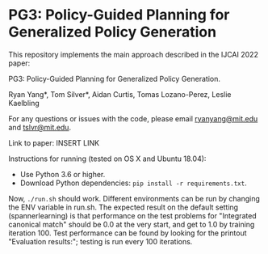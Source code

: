# PG3: Policy-Guided Planning for Generalized Policy Generation
This repository implements the main approach described in the IJCAI 2022 paper: 

PG3: Policy-Guided Planning for Generalized Policy Generation. 

Ryan Yang*, Tom Silver*, Aidan Curtis, Tomas Lozano-Perez, Leslie Kaelbling

For any questions or issues with the code, please email ryanyang@mit.edu and tslvr@mit.edu.

Link to paper: INSERT LINK

Instructions for running (tested on OS X and Ubuntu 18.04):
* Use Python 3.6 or higher.
* Download Python dependencies: `pip install -r requirements.txt`.

Now, `./run.sh` should work. Different environments can be run by
changing the ENV variable in run.sh. The expected result on the
default setting (spannerlearning) is that performance on the test problems
for "Integrated canonical match" should be 0.0 at the very start, and get
to 1.0 by training iteration 100. Test performance can be found by looking
for the printout "Evaluation results:"; testing is run every 100 iterations.
